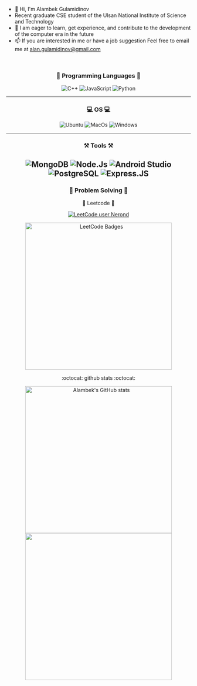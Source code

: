 - 👋 Hi, I'm Alambek Gulamidinov
- Recent graduate CSE student of the Ulsan National Institute of Science and Technology
- 🌱 I am eager to learn, get experience, and contribute to the development of the computer era in the future
- 📫 If you are interested in me or have a job suggestion
Feel free to email me at alan.gulamidinov@gmail.com 

<div align="center">
<br>
  
### :book: Programming Languages :book:

![C++](https://img.shields.io/badge/c++-%2300599C.svg?style=for-the-badge&logo=c%2B%2B&logoColor=white)
![JavaScript](https://img.shields.io/badge/JavaScript-323330?style=for-the-badge&logo=javascript&logoColor=F7DF1E)
![Python](https://img.shields.io/badge/python-3670A0?style=for-the-badge&logo=python&logoColor=ffdd54)


---
###   💻    OS    💻 

![Ubuntu](https://img.shields.io/badge/Ubuntu-E95420?style=for-the-badge&logo=ubuntu&logoColor=white)
![MacOs](https://img.shields.io/badge/mac%20os-000000?style=for-the-badge&logo=apple&logoColor=white)
![Windows](https://img.shields.io/badge/Windows-0078D6?style=for-the-badge&logo=windows&logoColor=white)

---
### :hammer_and_pick: Tools :hammer_and_pick:

![MongoDB](	https://img.shields.io/badge/MongoDB-4EA94B?style=for-the-badge&logo=mongodb&logoColor=white)
![Node.Js](https://img.shields.io/badge/Node.js-43853D?style=for-the-badge&logo=node.js&logoColor=white)
![Android Studio](https://img.shields.io/badge/Android%20Studio-3DDC84.svg?style=for-the-badge&logo=android-studio&logoColor=white)
![PostgreSQL](https://img.shields.io/badge/PostgreSQL-316192?style=for-the-badge&logo=postgresql&logoColor=white)
![Express.JS](https://img.shields.io/badge/Express.js-404D59?style=for-the-badge)
---
### :muscle: Problem Solving :muscle:

:1st_place_medal: Leetcode :1st_place_medal:


[![LeetCode user Nerond](https://img.shields.io/badge/dynamic/json?style=for-the-badge&labelColor=black&color=%23ffa116&label=Rating&query=ratingQuantile&url=https%3A%2F%2Fbadge.xyli.tech/%2Fapi%2Fusers%2FNerond&logo=leetcode&logoColor=yellow)](https://leetcode.com/Nerond/) 

<a href="https://github.com/Heox1"><img align="center" style="width :400px" src="https://leetcode-badge-showcase.vercel.app/api?username=Nerond&theme={your-theme}" alt="LeetCode Badges"/></a>

<!---  ![LeetCode Stats](https://leetcode.card.workers.dev/Nerond?theme=dark&font=baloo&extension=null) --->

:octocat: github stats :octocat:
 
<a href="https://github.com/Heox1"><img align="center" style="width :400px" src="https://github-readme-stats.vercel.app/api?username=Heox1&bg_color=30,e96443,904e95&title_color=fff&text_color=fff&include_all_commits=true&show_icons=true&theme=gradient&hide=issues&hide_border=true&count_private=true&line_height=27&border_radius=15" alt="Alambek's GitHub stats"/></a>
<a href="https://github.com/Heox1"><img align="center" style="width :400px" src="https://github-readme-stats.vercel.app/api/top-langs/?username=Heox1&layout=compact&bg_color=30,e96443,904e95&title_color=fff&hide=css,scss,HTML&text_color=fff&hide_border=true&card_width=400px&border_radius=15"/></a>


